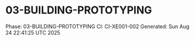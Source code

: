 # 03-BUILDING-PROTOTYPING
Phase: 03-BUILDING-PROTOTYPING
CI: CI-XE001-002
Generated: Sun Aug 24 22:41:25 UTC 2025
